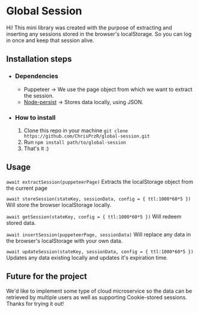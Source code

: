 # Global Session

Hi! This mini library was created with the purpose of extracting and inserting any sessions stored in the browser's localStorage. So you can log in once and keep that session alive.

## Installation steps
- ### Dependencies
	- Puppeteer -> We use the page object from which we want to extract the session.
	- [Node-persist](https://github.com/simonlast/node-persist) -> Stores data locally, using JSON.

- ### How to install
	1. Clone this repo in your machine `git clone https://github.com/ChrisPrzR/global-session.git`
	2. Run `npm install path/to/global-session`
	3. That's it :)

## Usage
`await extractSession(puppeteerPage)` Extracts the localStorage object from the current page

`await storeSession(stateKey, sessionData, config = { ttl:1000*60*5 })` Will store the browser localStorage locally.

`await getSession(stateKey, config = { ttl:1000*60*5 })` Will redeem stored data.

`await insertSession(puppeteerPage, sessionData)` Will replace any data in the browser's localStorage with your own data.

`await updateSession(stateKey, sessionData, config = { ttl:1000*60*5 })` Updates any data existing locally and updates it's expiration time.


	
## Future for the project
We'd like to implement some type of cloud microservice so the data can be retrieved by multiple users as well as supporting Cookie-stored sessions. Thanks for trying it out!
